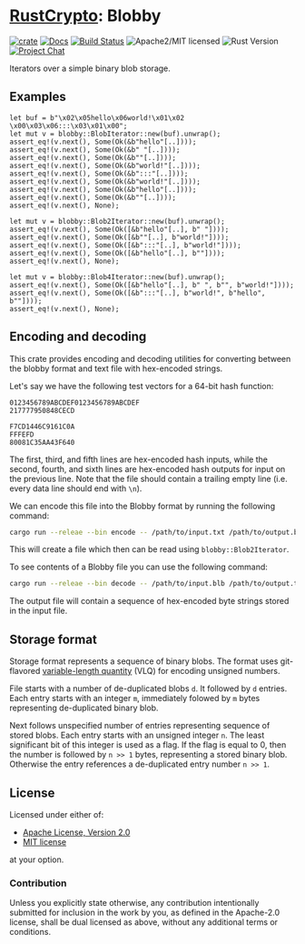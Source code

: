 # [RustCrypto]: Blobby

[![crate][crate-image]][crate-link]
[![Docs][docs-image]][docs-link]
[![Build Status][build-image]][build-link]
![Apache2/MIT licensed][license-image]
![Rust Version][rustc-image]
[![Project Chat][chat-image]][chat-link]

Iterators over a simple binary blob storage.

## Examples
```
let buf = b"\x02\x05hello\x06world!\x01\x02 \x00\x03\x06:::\x03\x01\x00";
let mut v = blobby::BlobIterator::new(buf).unwrap();
assert_eq!(v.next(), Some(Ok(&b"hello"[..])));
assert_eq!(v.next(), Some(Ok(&b" "[..])));
assert_eq!(v.next(), Some(Ok(&b""[..])));
assert_eq!(v.next(), Some(Ok(&b"world!"[..])));
assert_eq!(v.next(), Some(Ok(&b":::"[..])));
assert_eq!(v.next(), Some(Ok(&b"world!"[..])));
assert_eq!(v.next(), Some(Ok(&b"hello"[..])));
assert_eq!(v.next(), Some(Ok(&b""[..])));
assert_eq!(v.next(), None);

let mut v = blobby::Blob2Iterator::new(buf).unwrap();
assert_eq!(v.next(), Some(Ok([&b"hello"[..], b" "])));
assert_eq!(v.next(), Some(Ok([&b""[..], b"world!"])));
assert_eq!(v.next(), Some(Ok([&b":::"[..], b"world!"])));
assert_eq!(v.next(), Some(Ok([&b"hello"[..], b""])));
assert_eq!(v.next(), None);

let mut v = blobby::Blob4Iterator::new(buf).unwrap();
assert_eq!(v.next(), Some(Ok([&b"hello"[..], b" ", b"", b"world!"])));
assert_eq!(v.next(), Some(Ok([&b":::"[..], b"world!", b"hello", b""])));
assert_eq!(v.next(), None);
```

## Encoding and decoding

This crate provides encoding and decoding utilities for converting between
the blobby format and text file with hex-encoded strings. 

Let's say we have the following test vectors for a 64-bit hash function:
```text
0123456789ABCDEF0123456789ABCDEF
217777950848CECD

F7CD1446C9161C0A
FFFEFD
80081C35AA43F640

```
The first, third, and fifth lines are hex-encoded hash inputs, while the second,
fourth, and sixth lines are hex-encoded hash outputs for input on the previous line.
Note that the file should contain a trailing empty line (i.e. every data line should end
with `\n`).

We can encode this file into the Blobby format by running the following command:
```sh
cargo run --releae --bin encode -- /path/to/input.txt /path/to/output.blb
```

This will create a file which then can be read using `blobby::Blob2Iterator`.

To see contents of a Blobby file you can use the following command:
```sh
cargo run --releae --bin decode -- /path/to/input.blb /path/to/output.txt
```
The output file will contain a sequence of hex-encoded byte strings stored
in the input file. 

## Storage format

Storage format represents a sequence of binary blobs. The format uses
git-flavored [variable-length quantity][0] (VLQ) for encoding unsigned
numbers.

File starts with a number of de-duplicated blobs `d`. It followed by `d`
entries. Each entry starts with an integer `m`, immediately folowed by `m`
bytes representing de-duplicated binary blob.

Next follows unspecified number of entries representing sequence of stored
blobs. Each entry starts with an unsigned integer `n`. The least significant
bit of this integer is used as a flag. If the flag is equal to 0, then the
number is followed by `n >> 1` bytes, representing a stored binary blob.
Otherwise the entry references a de-duplicated entry number `n >> 1`.

[0]: https://en.wikipedia.org/wiki/Variable-length_quantity

## License

Licensed under either of:

 * [Apache License, Version 2.0](http://www.apache.org/licenses/LICENSE-2.0)
 * [MIT license](http://opensource.org/licenses/MIT)

at your option.

### Contribution

Unless you explicitly state otherwise, any contribution intentionally submitted for inclusion in the work by you, as defined in the Apache-2.0 license, shall be dual licensed as above, without any additional terms or conditions.

[//]: # (badges)

[crate-image]: https://img.shields.io/crates/v/blobby.svg
[crate-link]: https://crates.io/crates/blobby
[docs-image]: https://docs.rs/blobby/badge.svg
[docs-link]: https://docs.rs/blobby/
[license-image]: https://img.shields.io/badge/license-Apache2.0/MIT-blue.svg
[rustc-image]: https://img.shields.io/badge/rustc-1.85+-blue.svg
[chat-image]: https://img.shields.io/badge/zulip-join_chat-blue.svg
[chat-link]: https://rustcrypto.zulipchat.com/#narrow/stream/260052-utils
[build-image]: https://github.com/RustCrypto/utils/actions/workflows/blobby.yml/badge.svg?branch=master
[build-link]: https://github.com/RustCrypto/utils/actions/workflows/blobby.yml?query=branch:master

[//]: # (general links)

[RustCrypto]: https://github.com/rustcrypto
